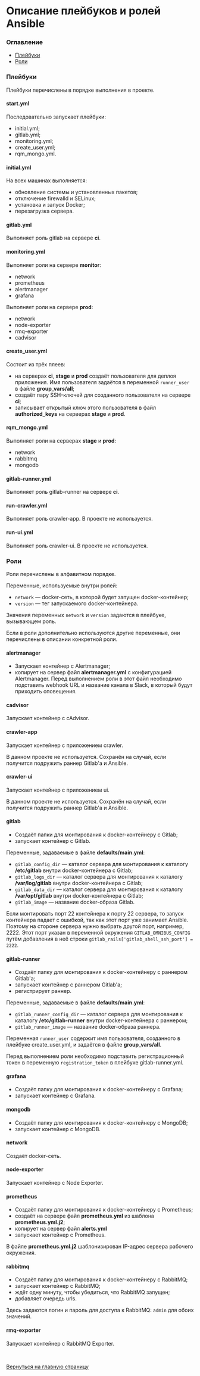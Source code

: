 # Описание плейбуков и ролей Ansible
### Оглавление
- [Плейбуки](#playbooks)
- [Роли](#roles)

### Плейбуки <a name="playbooks"></a>
Плейбуки перечислены в порядке выполнения в проекте.

#### start.yml
Последовательно запускает плейбуки:
- initial.yml;
- gitlab.yml;
- monitoring.yml;
- create_user.yml;
- rqm_mongo.yml.

#### initial.yml
На всех машинах выполняется:
- обновление системы и установленных пакетов;
- отключение firewalld и SELinux;
- установка и запуск Docker;
- перезагрузка сервера.

#### gitlab.yml
Выполняет роль gitlab на сервере **ci**.

#### monitoring.yml
Выполняет роли на сервере **monitor**:
- network
- prometheus
- alertmanager
- grafana

Выполняет роли на сервере **prod**:
- network
- node-exporter
- rmq-exporter
- cadvisor

#### create_user.yml
Состоит из трёх плеев:
- на серверах **ci**, **stage** и **prod** создаёт пользователя для деплоя приложения. Имя пользователя задаётся в переменной `runner_user` в файле **group_vars/all**;
- создаёт пару SSH-ключей для созданного пользователя на сервере **ci**;
- записывает открытый ключ этого пользователя в файл **authorized_keys** на серверах **stage** и **prod**.

#### rqm_mongo.yml
Выполняет роли на серверах **stage** и **prod**:
- network
- rabbitmq
- mongodb

#### gitlab-runner.yml
Выполняет роль gitlab-runner на сервере **ci**.

#### run-crawler.yml
Выполняет роль crawler-app. В проекте не используется.

#### run-ui.yml
Выполняет роль crawler-ui. В проекте не используется.

### Роли <a name="roles"></a>
Роли перечислены в алфавитном порядке.

Переменные, используемые внутри ролей:
- `network` — docker-сеть, в которой будет запущен docker-контейнер;
- `version` — тег запускаемого docker-контейнера.

Значения переменных `network` и `version` задаются в плейбуке, вызывающем роль.

Если в роли дополнительно используются другие переменные, они перечислены в описании конкретной роли.

#### alertmanager
- Запускает контейнер с Alertmanager;
- копирует на сервер файл **alertmanager.yml** с конфигурацией Alertmanager. Перед выполнением роли в этот файл необходимо подставить webhook URL и название канала в Slack, в который будут приходить оповещения.

#### cadvisor
Запускает контейнер с cAdvisor.

#### crawler-app
Запускает контейнер с приложением crawler.

В данном проекте не используется. Сохранён на случай, если получится подружить раннер Gitlab'а и Ansible.

#### crawler-ui
Запускает контейнер с приложением ui.

В данном проекте не используется. Сохранён на случай, если получится подружить раннер Gitlab'а и Ansible.

#### gitlab
- Создаёт папки для монтирования к docker-контейнеру с Gitlab;
- запускает контейнер с Gitlab.

Переменные, задаваемые в файле **defaults/main.yml**:
- `gitlab_config_dir` — каталог сервера для монтирования к каталогу **/etc/gitlab** внутри docker-контейнера с Gitlab;
- `gitlab_logs_dir` — каталог сервера для монтирования к каталогу **/var/log/gitlab** внутри docker-контейнера с Gitlab;
- `gitlab_data_dir` — каталог сервера для монтирования к каталогу **/var/opt/gitlab** внутри docker-контейнера с Gitlab;
- `gitlab_image` — название docker-образа Gitlab.

Если монтировать порт 22 контейнера к порту 22 сервера, то запуск контейнера падает с ошибкой, так как этот порт уже занимает Ansible. Поэтому на стороне сервера нужно выбрать другой порт, например, 2222. Этот порт указан в переменной окружения `GITLAB_OMNIBUS_CONFIG` путём добавления в неё строки `gitlab_rails['gitlab_shell_ssh_port'] = 2222`.

#### gitlab-runner
- Создаёт папку для монтирования к docker-контейнеру с раннером Gitlab'а;
- запускает контейнер c раннером Gitlab'а;
- регистрирует раннер.

Переменные, задаваемые в файле **defaults/main.yml**:
- `gitlab_runner_config_dir` — каталог сервера для монтирования к каталогу **/etc/gitlab-runner** внутри docker-контейнера с раннером;
- `gitlab_runner_image` — название docker-образа раннера.

Переменная `runner_user` содержит имя пользователя, созданного в плейбуке create_user.yml, и задаётся в файле **group_vars/all**.

Перед выполнением роли необходимо подставить регистрационный токен в переменную `registration_token` в плейбуке gitlab-runner.yml.

#### grafana
- Создаёт папку для монтирования к docker-контейнеру с Grafana;
- запускает контейнер с Grafana.

#### mongodb
- Создаёт папку для монтирования к docker-контейнеру с MongoDB;
- запускает контейнер с MongoDB.

#### network
Создаёт docker-сеть.

#### node-exporter
Запускает контейнер с Node Exporter.

#### prometheus
- Создаёт папку для монтирования к docker-контейнеру с Prometheus;
- создаёт на сервере файл **prometheus.yml** из шаблона **prometheus.yml.j2**;
- копирует на сервер файл **alerts.yml**
- запускает контейнер с Prometheus.

В файле **prometheus.yml.j2** шаблонизирован IP-адрес сервера рабочего окружения.

#### rabbitmq
- Создаёт папку для монтирования к docker-контейнеру с RabbitMQ;
- запускает контейнер с RabbitMQ;
- ждёт одну минуту, чтобы убедиться, что RabbitMQ запущен;
- добавляет очередь urls.

Здесь задаются логин и пароль для доступа к RabbitMQ: `admin` для обоих значений.

#### rmq-exporter
Запускает контейнер с RabbitMQ Exporter.

<br/>

[Вернуться на главную страницу](../README.md)
